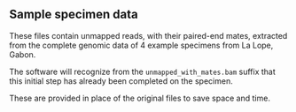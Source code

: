 ## Sample specimen data

These files contain unmapped reads, with their paired-end mates, extracted from the complete genomic data of 4 example specimens from La Lope, Gabon.  

The software will recognize from the `unmapped_with_mates.bam` suffix that this initial step has already been completed on the specimen.

These are provided in place of the original files to save space and time.
